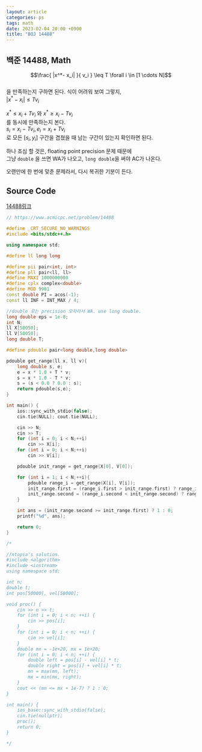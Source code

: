 ```yaml
---
layout: article
categories: ps
tags: math
date: 2023-02-04 20:00 +0900
title: "BOJ 14488"
---
```


## 백준 14488, Math

$$\frac{ |x^*- x_i| }{ v_i } \leq T \forall i \in [1 \cdots N]$$  
을 만족하는지 구하면 된다. 식이 어려워 보여 그렇지,  
$|x^* - x_i| \leq Tv_i$  

$x^* \leq x_i + Tv_i$ 와 $x^* \geq x_i - Tv_i$  
를 동시에 만족하는지 본다.  
$s_i = x_i - Tv_i, e_i = x_i + Tv_i$  
로 모든 $[s_i, y_i]$ 구간을 겹쳤을 때 남는 구간이 있는지 확인하면 된다.  

하나 조심 할 것은, floating point precision 문제 때문에  
그냥 `double` 을 쓰면 WA가 나오고, `long double`을 써야 AC가 나온다.  

오랜만에 한 번에 맞춘 문제라서, 다시 복귀한 기분이 든다.  

## Source Code

[14488링크](https://www.acmicpc.net/problem/14488)

```cpp
// https://www.acmicpc.net/problem/14488

#define _CRT_SECURE_NO_WARNINGS
#include <bits/stdc++.h>

using namespace std;

#define ll long long

#define pii pair<int, int>
#define pll pair<ll, ll>
#define MAXI 1000000000
#define cplx complex<double>
#define MOD 9901
const double PI = acos(-1);
const ll INF = INT_MAX / 4;

//double 로는 precision 모자라서 WA. use long double.
long double eps = 1e-8;
int N;
ll X[50050];
ll V[50050];
long double T;

#define pdouble pair<long double,long double>

pdouble get_range(ll x, ll v){
    long double s, e;
    e = x * 1.0 + T * v;
    s = x * 1.0 - T * v;
    s = (s < 0.0 ? 0.0 : s);
    return pdouble(s,e);
}

int main() {
    ios::sync_with_stdio(false);
    cin.tie(NULL); cout.tie(NULL);

    cin >> N;
    cin >> T;
    for (int i = 0; i < N;++i)
        cin >> X[i];
    for (int i = 0; i < N;++i)
        cin >> V[i];

    pdouble init_range = get_range(X[0], V[0]);

    for (int i = 1; i < N;++i){
        pdouble range_i = get_range(X[i], V[i]);
        init_range.first = (range_i.first > init_range.first) ? range_i.first : init_range.first;
        init_range.second = (range_i.second < init_range.second) ? range_i.second : init_range.second;
    }

    int ans = (init_range.second >= init_range.first) ? 1 : 0;
    printf("%d", ans);

    return 0;
}

/*

//ntopia's solution.
#include <algorithm>
#include <iostream>
using namespace std;

int n;
double t;
int pos[50000], vel[50000];

void proc() {
    cin >> n >> t;
    for (int i = 0; i < n; ++i) {
        cin >> pos[i];
    }
    for (int i = 0; i < n; ++i) {
        cin >> vel[i];
    }
    double mn = -1e+20, mx = 1e+20;
    for (int i = 0; i < n; ++i) {
        double left = pos[i] - vel[i] * t;
        double right = pos[i] + vel[i] * t;
        mn = max(mn, left);
        mx = min(mx, right);
    }
    cout << (mn <= mx + 1e-7) ? 1 : 0;
}

int main() {
    ios_base::sync_with_stdio(false);
    cin.tie(nullptr);
    proc();
    return 0;
}

*/

```
